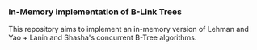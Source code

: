 ### In-Memory implementation of B-Link Trees 

This repository aims to implement an in-memory version of Lehman and Yao + Lanin and Shasha's concurrent B-Tree algorithms.  